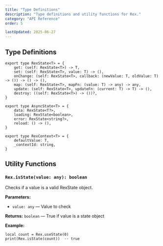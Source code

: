 ```yaml
---
title: "Type Definitions"
description: "Type definitions and utility functions for Rex."
category: "API Reference"
order: 5

lastUpdated: 2025-06-27
---
```


## Type Definitions

```luau
export type RexState<T> = {
    get: (self: RexState<T>) -> T,
    set: (self: RexState<T>, value: T) -> (),
    onChange: (self: RexState<T>, callback: (newValue: T, oldValue: T) -> ()) -> () -> (),
    map: (self: RexState<T>, mapFn: (value: T) -> any) -> any,
    update: (self: RexState<T>, updateFn: (current: T) -> T) -> (),
    destroy: ((self: RexState<T>) -> ())?,
}

export type AsyncState<T> = {
    data: RexState<T?>,
    loading: RexState<boolean>,
    error: RexState<string?>,
    reload: () -> (),
}

export type RexContext<T> = {
    defaultValue: T,
    _contextId: string,
}
```

## Utility Functions

### `Rex.isState(value: any): boolean`

Checks if a value is a valid RexState object.

**Parameters:**

- `value: any` — Value to check

**Returns:** `boolean` — True if value is a state object

**Example:**

```luau
local count = Rex.useState(0)
print(Rex.isState(count))  -- true
```
